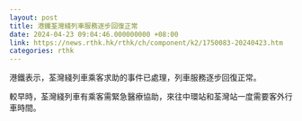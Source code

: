 ```yaml
---
layout: post
title: 港鐵荃灣綫列車服務逐步回復正常
date: 2024-04-23 09:04:46.000000000 +08:00
link: https://news.rthk.hk/rthk/ch/component/k2/1750083-20240423.htm
categories: rthk
---
```


港鐵表示，荃灣綫列車乘客求助的事件已處理，列車服務逐步回復正常。

較早時，荃灣綫列車有乘客需緊急醫療協助，來往中環站和荃灣站一度需要客外行車時間。
